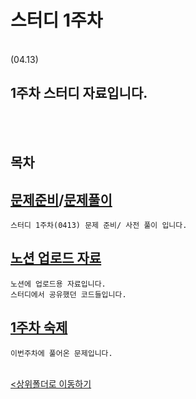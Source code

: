 # 스터디 1주차
</br>
 (04.13)

 1주차 스터디 자료입니다.
-

</br></br>

## 목차


[문제준비](230413_1w_q.ipynb)/[문제풀이](230412_1w_q_pre.ipynb)
-
    스터디 1주차(0413) 문제 준비/ 사전 풀이 입니다.

[노션 업로드 자료](230413_1w_Notion_nb.ipynb)
-
    노션에 업로드용 자료입니다.
    스터디에서 공유했던 코드들입니다.

[1주차 숙제](230413_1w_hw.ipynb)
-
    이번주차에 풀어온 문제입니다.

<br>[<상위폴더로 이동하기](..)